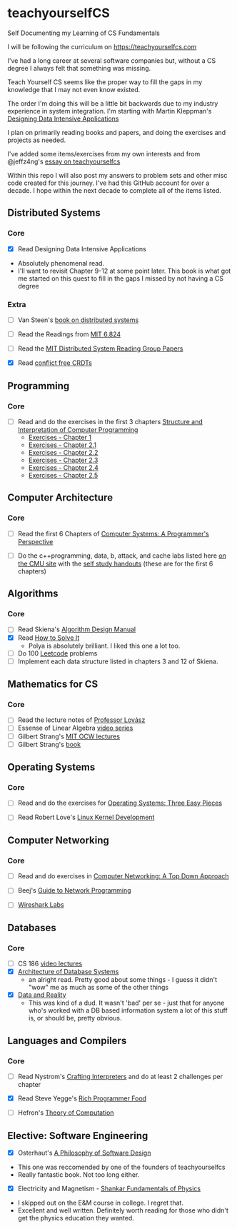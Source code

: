 # teachyourselfCS
Self Documenting my Learning of CS Fundamentals

I will be following the curriculum on https://teachyourselfcs.com

I've had a long career at several software companies but, without a CS degree I always felt that something was missing. 

Teach Yourself CS seems like the proper way to fill the gaps in my knowledge that I may not even know existed.

The order I'm doing this will be a little bit backwards due to my industry experience in system integration.
I'm starting with Martin Kleppman's [Designing Data Intensive Applications](https://smile.amazon.com/Designing-Data-Intensive-Applications-Reliable-Maintainable-ebook/dp/B06XPJML5D/)

I plan on primarily reading books and papers, and doing the exercises and projects as needed. 



I've added some items/exercises from my own interests and from @jeffz4ng's [essay on teachyourselfcs](https://jeffzh4ng.com/essays/thoughts-on-teachyourselfcs.html)

Within this repo I will also post my answers to problem sets and other misc code created for this journey. 
I've had this GitHub account for over a decade. I hope within the next decade to complete all of the items listed.

## Distributed Systems
### Core
- [x] Read Designing Data Intensive Applications
 - Absolutely phenomenal read. 
 - I'll want to revisit Chapter 9-12 at some point later. This book is what got me started on this quest to fill in the gaps I missed by not having a CS degree

### Extra
- [ ] Van Steen's [book on distributed systems](https://www.amazon.com/gp/product/1543057381/ref=ox_sc_act_title_1?smid=ATVPDKIKX0DER&psc=1)
- [ ] Read the Readings from [MIT 6.824](https://pdos.csail.mit.edu/6.824/schedule.html)
- [ ] Read the [MIT Distributed System Reading Group Papers](http://dsrg.pdos.csail.mit.edu/papers/)
- [x] Read [conflict free CRDTs](https://jzhao.xyz/posts/bft-json-crdt/)


## Programming
 ### Core
- [ ] Read and do the exercises in the first 3 chapters  [Structure and Interpretation of Computer Programming](https://mitpress.mit.edu/sites/default/files/sicp/full-text/book/book.html)
  - [Exercises - Chapter 1](SICP_1.md)
  - [Exercises - Chapter 2.1](SICP_2_1.md)
  - [Exercises - Chapter 2.2](SICP_2_2.md)
  - [Exercises - Chapter 2.3](SICP_2_3.md)
  - [Exercises - Chapter 2.4](SICP_2_4.md)
  - [Exercises - Chapter 2.5](SICP_2_5.md)


## Computer Architecture
### Core
- [ ] Read the first 6 Chapters of [Computer Systems: A Programmer's Perspective](http://csapp.cs.cmu.edu/3e/home.html)
- [ ] Do the c++programming, data, b, attack, and cache labs listed here [on the CMU site](http://www.cs.cmu.edu/~213/labs.html) with the [self study handouts](http://csapp.cs.cmu.edu/3e/labs.html) (these are for the first 6 chapters)


## Algorithms
### Core
- [ ] Read Skiena's [Algorithm Design Manual](https://smile.amazon.com/Algorithm-Design-Manual-Steven-Skiena/dp/1848000693/)
- [x] Read [How to Solve It](https://smile.amazon.com/How-Solve-Mathematical-Princeton-Science/dp/069116407X/)
  - Polya is absolutely brilliant. I liked this one a lot too. 
- [ ] Do 100 [Leetcode](https://www.leetcode.com) problems 
- [ ] Implement each data structure listed in chapters 3 and 12 of Skiena.

## Mathematics for CS
### Core
- [ ] Read the lecture notes of [Professor Lovász](https://cims.nyu.edu/~regev/teaching/discrete_math_fall_2005/dmbook.pdf)
- [ ] Essense of Linear Algebra [video series](https://www.youtube.com/playlist?list=PLZHQObOWTQDPD3MizzM2xVFitgF8hE_ab)
- [ ] Gilbert Strang's [MIT OCW lectures](https://ocw.mit.edu/courses/18-06sc-linear-algebra-fall-2011/pages/ax-b-and-the-four-subspaces/the-geometry-of-linear-equations/)
- [ ] Gilbert Strang's [book](https://www.amazon.com/Introduction-Linear-Algebra-Gilbert-Strang/dp/0980232775/)

## Operating Systems
### Core
- [ ] Read and do the exercises for [Operating Systems: Three Easy Pieces](http://pages.cs.wisc.edu/~remzi/OSTEP/)
- [ ] Read Robert Love's [Linux Kernel Development](https://www.amazon.com/Linux-Kernel-Development-Robert-Love/dp/0672329468)


## Computer Networking
### Core
- [ ] Read and do exercises in [Computer Networking: A Top Down Approach](https://smile.amazon.com/Computer-Networking-Top-Down-Approach-7th/dp/0133594149/)
- [ ] Beej's [Guide to Network Programming](https://beej.us/guide/bgnet/html/)
- [ ] [Wireshark Labs](https://gaia.cs.umass.edu/kurose_ross/wireshark.php)


## Databases
### Core
- [ ] CS 186 [video lectures](https://www.youtube.com/user/CS186Berkeley/videos)
- [x] [Architecture of Database Systems](http://db.cs.berkeley.edu/papers/fntdb07-architecture.pdf)
   - an alright read. Pretty good about some things - I guess it didn't "wow" me as much as some of the other things
- [x] [Data and Reality](https://www.amazon.com/Data-Reality-Perspective-Perceiving-Information/dp/1935504215)
  - This was kind of a dud. It wasn't 'bad' per se - just that for anyone who's worked with a DB based information system a lot of this stuff is, or   should be, pretty obvious. 


## Languages and Compilers
### Core
- [ ] Read Nystrom's [Crafting Interpreters](https://craftinginterpreters.com/contents.html) and do at least 2 challenges per chapter
- [x] Read Steve Yegge's [Rich Programmer Food](https://steve-yegge.blogspot.com/2007/06/rich-programmer-food.html)
- [ ] Hefron's [Theory of Computation](https://hefferon.net/computation/index.html)



## Elective: Software Engineering

- [x] Osterhaut's [A Philosophy of Software Design](https://www.amazon.com/Philosophy-Software-Design-2nd/dp/173210221X/ref=monarch_sidesheet)
 - This one was reccomended by one of the founders of teachyourselfcs
 - Really fantastic book. Not too long either. 
 
 - [x] Electricity and Magnetism - [Shankar Fundamentals of Physics](https://www.amazon.com/Fundamentals-Physics-II-Electromagnetism-Mechanics/dp/0300243782/ref=sr_1_3?crid=23EAQ65MELPWW&keywords=shankar+physics&qid=1669470175&sprefix=%2Caps%2C74&sr=8-3) 
  - I skipped out on the E&M course in college. I regret that. 
  - Excellent and well written. Definitely worth reading for those who didn't get the physics education they wanted.
